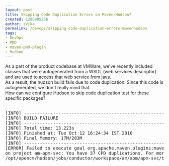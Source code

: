 ```yaml
---
layout: post
title: Skipping Code Duplication Errors on Maven/Hudson?
created: 1286985236
author: zvika
permalink: /devops/skipping-code-duplication-errors-mavenhudson
tags:
- DevOps
- PMD
- maven-pmd-plugin
- Hudson
---
```

<p>As a part of the product codebase at VMWare, we've recently included  classes that were autogenerated from a WSDL (web services descriptor)  and are used to access that web service from java.<br />
As a result, the hudson build fails due to code duplication. Since this code is autogenerated, we don't really mind that.<br />
How can we configure Hudson to skip code duplication test for these specific packages?<br />
&nbsp;</p>
<pre>
[INFO] ------------------------------------------------------------------------
[INFO] BUILD FAILURE
[INFO] ------------------------------------------------------------------------
[INFO] Total time: 13.223s
[INFO] Finished at: Tue Oct 12 16:24:34 IST 2010
[INFO] Final Memory: 17M/283M
[INFO] ------------------------------------------------------------------------
[ERROR] Failed to execute goal org.apache.maven.plugins:maven-pmd-plugin:2.5:cpd-check (default-cli) 
on project am-apm-svc: You have 37 CPD duplications. For more details see:
/opt/opencm/hudson/jobs/conductor/workspace/am/apm/apm-svc/target/cpd.xml -&gt; [Help 1]
</pre>
<p>&nbsp;</p>
